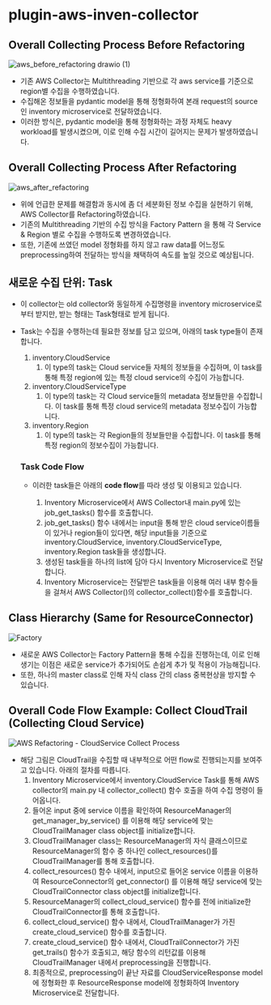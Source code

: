 # plugin-aws-inven-collector

## Overall Collecting Process Before Refactoring
![aws_before_refactoring drawio (1)](https://github.com/Sooyoung98/plugin-aws-inven-collector/assets/79274380/fbc539b6-4d84-40bb-9a35-737f56afa32c)

* 기존 AWS Collector는 Multithreading 기반으로 각 aws service를 기준으로 region별 수집을 수행하였습니다.
* 수집해온 정보들을 pydantic model을 통해 정형화하여 본래 request의 source인 inventory microservice로 전달하였습니다.
* 이러한 방식은, pydantic model을 통해 정형화하는 과정 자체도 heavy workload를 발생시켰으며, 이로 인해 수집 시간이 길어지는 문제가 발생하였습니다. 

## Overall Collecting Process After Refactoring
![aws_after_refactoring](https://github.com/Sooyoung98/plugin-aws-inven-collector/assets/79274380/0e4cb335-9ec1-4c86-a216-c0954fc4e20a)

* 위에 언급한 문제를 해결함과 동시에 좀 더 세분화된 정보 수집을 실현하기 위해, AWS Collector를 Refactoring하였습니다.
* 기존의 Multithreading 기반의 수집 방식을 Factory Pattern 을 통해 각 Service & Region 별로 수집을 수행하도록 변경하였습니다.
* 또한, 기존에 쓰였던 model 정형화를 하지 않고 raw data를 어느정도 preprocessing하여 전달하는 방식을 채택하여 속도를 높일 것으로 예상됩니다.


## 새로운 수집 단위: Task 

* 이 collector는 old collector와 동일하게 수집명령을 inventory microservice로부터 받지만, 받는 형태는 Task형태로 받게 됩니다.
* Task는 수집을 수행하는데 필요한 정보를 담고 있으며, 아래의 task type들이 존재합니다.
  1. inventory.CloudService
     1. 이 type의 task는 Cloud service들 자체의 정보들을 수집하며, 이 task를 통해 특정 region에 있는 특정 cloud service의 수집이 가능합니다.
  2. inventory.CloudServiceType
     1. 이 type의 task는 각 Cloud service들의 metadata 정보들만을 수집합니다. 이 task를 통해 특정 cloud service의 metadata 정보수집이 가능합니다.
  3. inventory.Region
     1. 이 type의 task는 각 Region들의 정보들만을 수집합니다. 이 task를 통해 특정 region의 정보수집이 가능합니다.
  
    ### Task Code Flow
    * 이러한 task들은 아래의 **code flow**를 따라 생성 및 이용되고 있습니다. 
      
      1. Inventory Microservice에서 AWS Collector내 main.py에 있는 job_get_tasks() 함수를 호출합니다.
      2. job_get_tasks() 함수 내에서는 input을 통해 받은 cloud service이름들이 있거나 region들이 있다면, 해당 input들을 기준으로 inventory.CloudService, inventory.CloudServiceType, inventory.Region task들을 생성합니다.
      3. 생성된 task들을 하나의 list에 담아 다시 Inventory Microservice로 전달합니다.
      4. Inventory Microservice는 전달받은 task들을 이용해 여러 내부 함수들을 걸쳐서 AWS Collector()의 collector_collect()함수를 호출합니다.

## Class Hierarchy (Same for ResourceConnector)
![Factory](https://github.com/Sooyoung98/plugin-aws-inven-collector/assets/79274380/bdc4677a-3bc5-43bb-a0d8-946f8c6b14d5)

* 새로운 AWS Collector는 Factory Pattern을 통해 수집을 진행하는데, 이로 인해 생기는 이점은 새로운 service가 추가되어도 손쉽게 추가 및 적용이 가능해집니다.
* 또한, 하나의 master class로 인해 자식 class 간의 class 중복현상을 방지할 수 있습니다.

## Overall Code Flow Example: Collect CloudTrail (Collecting Cloud Service)
![AWS Refactoring - CloudService Collect Process](https://github.com/Sooyoung98/plugin-aws-inven-collector/assets/79274380/f8533075-ae99-4f8c-bae8-95591db51734)

* 해당 그림은 CloudTrail을 수집할 때 내부적으로 어떤 flow로 진행되는지를 보여주고 있습니다. 아래의 절차를 따릅니다.
    1. Inventory Microservice에서 inventory.CloudService Task를 통해 AWS collector의 main.py 내 collector_collect() 함수 호출을 하여 수집 명령이 들어옵니다.
    2. 들어온 input 중에 service 이름을 확인하여 ResourceManager의 get_manager_by_service() 를 이용해 해당 service에 맞는 CloudTrailManager class object를 initialize합니다. 
    3. CloudTrailManager class는 ResourceManager의 자식 클래스이므로 ResourceManager의 함수 중 하나인 collect_resources()를 CloudTrailManager를 통해 호출합니다.
    4. collect_resources() 함수 내에서, input으로 들어온 service 이름을 이용하여 ResourceConnector의 get_connector() 를 이용해 해당 service에 맞는 CloudTrailConnector class object를 initialize합니다.
    5. ResourceManager의 collect_cloud_service() 함수를 전에 initialize한 CloudTrailConnector를 통해 호출합니다.
    6. collect_cloud_service() 함수 내에서, CloudTrailManager가 가진 create_cloud_service() 함수를 호출합니다.
    7. create_cloud_service() 함수 내에서, CloudTrailConnector가 가진 get_trails() 함수가 호출되고, 해당 함수의 리턴값를 이용해 CloudTrailManager 내에서 preprocessing을 진행합니다.
    8. 최종적으로, preprocessing이 끝난 자료를 CloudServiceResponse model에 정형화한 후 ResourceResponse model에 정형화하여 Inventory Microservice로 전달합니다.
